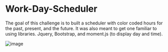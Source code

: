 # Work-Day-Scheduler
The goal of this challenge is to built a scheduler with color coded hours for the past, present, and the future. It was also meant to get one familiar to using libraries. Jquery, Bootstrap, and moment.js (to display day and time).

![image](https://user-images.githubusercontent.com/82301113/120307503-11421a00-c2a1-11eb-9555-51230b57f04e.png)

